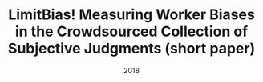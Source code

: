 ---
title: "LimitBias! Measuring Worker Biases in the Crowdsourced Collection of Subjective Judgments (short paper)"
collection: publications
permalink: /publication/2018-DBLP:conf/hcomp/HubeFG18
date: 2018
venue: 'Proceedings of the 1st Workshop on Subjectivity, Ambiguity and Disagreement in Crowdsourcing, and Short Paper Proceedings of the 1st Workshop on Disentangling the Relation Between Crowdsourcing and Bias Management {(SAD} 2018 and CrowdBias 2018) co-located the 6th {AAAI} Conference on Human Computation and Crowdsourcing {(HCOMP} 2018), Z{\{u}}rich'
---